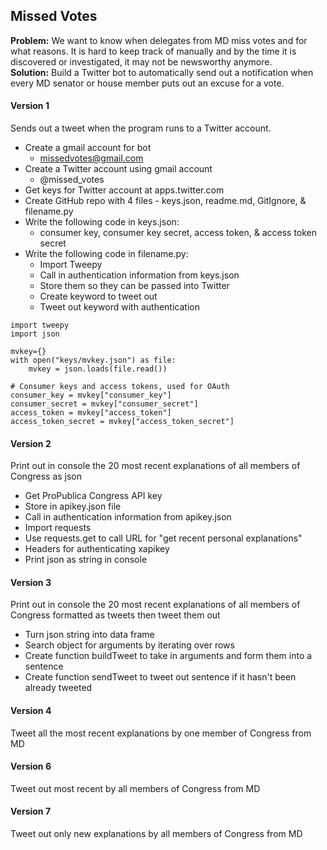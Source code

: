 ## Missed Votes

**Problem:** We want to know when delegates from MD miss votes and for what reasons. It is hard to keep track of manually and by the time it is discovered or investigated, it may not be newsworthy anymore.  
**Solution:** Build a Twitter bot to automatically send out a notification when every MD senator or house member puts out an excuse for a vote.

#### Version 1 
Sends out a tweet when the program runs to a Twitter account.
* Create a gmail account for bot
  - missedvotes@gmail.com
* Create a Twitter account using gmail account
  - @missed_votes
* Get keys for Twitter account at apps.twitter.com
* Create GitHub repo with 4 files - keys.json, readme.md, GitIgnore, & filename.py
* Write the following code in keys.json:
  - consumer key, consumer key secret, access token, & access token secret
* Write the following code in filename.py:
  - Import Tweepy
  - Call in authentication information from keys.json
  - Store them so they can be passed into Twitter
  - Create keyword to tweet out
  - Tweet out keyword with authentication
```
import tweepy
import json

mvkey={}
with open("keys/mvkey.json") as file:
    mvkey = json.loads(file.read())
    
# Consumer keys and access tokens, used for OAuth
consumer_key = mvkey["consumer_key"]
consumer_secret = mvkey["consumer_secret"]
access_token = mvkey["access_token"]
access_token_secret = mvkey["access_token_secret"]
```


#### Version 2 
Print out in console the 20 most recent explanations of all members of Congress as json
* Get ProPublica Congress API key
* Store in apikey.json file
* Call in authentication information from apikey.json
* Import requests
* Use requests.get to call URL for "get recent personal explanations"
* Headers for authenticating xapikey
* Print json as string in console

#### Version 3
Print out in console the 20 most recent explanations of all members of Congress formatted as tweets then tweet them out
* Turn json string into data frame
* Search object for arguments by iterating over rows
* Create function buildTweet to take in arguments and form them into a sentence
* Create function sendTweet to tweet out sentence if it hasn't been already tweeted
		
#### Version 4
Tweet all the most recent explanations by one member of Congress from MD

#### Version 6
Tweet out most recent by all members of Congress from MD

#### Version 7
Tweet out only new explanations by all members of Congress from MD





